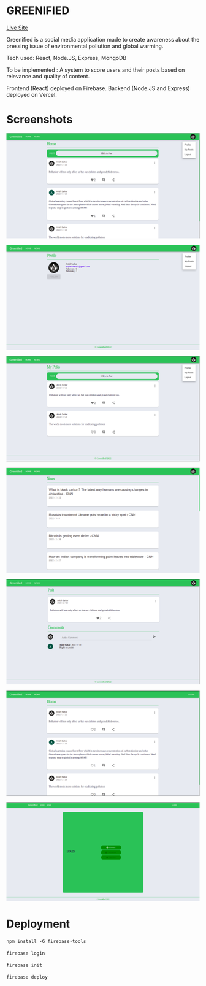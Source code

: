 # GREENIFIED

[Live Site](https://greenified-bd05c.web.app/)

Greenified is a social media application made to create awareness about the pressing issue of environmental pollution and global warming.

Tech used: React, Node.JS, Express, MongoDB

To be implemented : A system to score users and their posts based on relevance and quality of content.

Frontend (React) deployed on Firebase.
Backend (Node.JS and Express) deployed on Vercel.

# Screenshots
![view posts](./images/image1.png)

![profile](./images/image2.png)

![my posts](./images/image3.png)

![news](./images/image4.png)

![post details](./images/image5.png)

![view posts without login](./images/image6.png)

![login page](./images/image7.png)

# Deployment
```npm install -G firebase-tools```

```firebase login```

```firebase init```

```firebase deploy```
